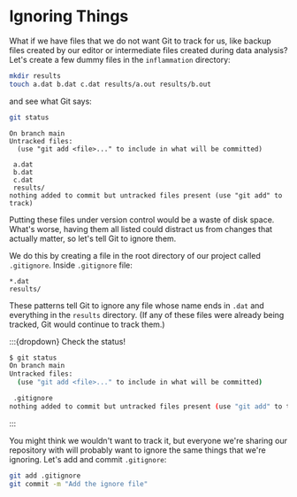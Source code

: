 # Ignoring Things

What if we have files that we do not want Git to track for us,
like backup files created by our editor
or intermediate files created during data analysis?
Let's create a few dummy files in the `inflammation` directory:

```bash
mkdir results
touch a.dat b.dat c.dat results/a.out results/b.out
```

and see what Git says:

```bash
git status
```

```text
On branch main
Untracked files:
  (use "git add <file>..." to include in what will be committed)

 a.dat
 b.dat
 c.dat
 results/
nothing added to commit but untracked files present (use "git add" to track)
```

Putting these files under version control would be a waste of disk space.
What's worse,
having them all listed could distract us from changes that actually matter,
so let's tell Git to ignore them.

We do this by creating a file in the root directory of our project
called `.gitignore`. Inside `.gitignore` file:

```text
*.dat
results/
```

These patterns tell Git to ignore any file whose name ends in `.dat`
and everything in the `results` directory.
(If any of these files were already being tracked,
Git would continue to track them.)

:::{dropdown} Check the status!

```bash
$ git status
On branch main
Untracked files:
  (use "git add <file>..." to include in what will be committed)

 .gitignore
nothing added to commit but untracked files present (use "git add" to track)
```

:::

You might think we wouldn't want to track it,
but everyone we're sharing our repository with will probably want to ignore
the same things that we're ignoring.
Let's add and commit `.gitignore`:

```bash
git add .gitignore
git commit -m "Add the ignore file"
```
